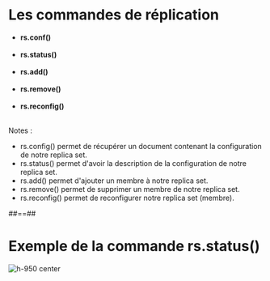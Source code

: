 <!-- .slide -->
# Les commandes de réplication
- <b>rs.conf()</b> <br/><br/>
- <b>rs.status()</b> <br/><br/>
- <b>rs.add()</b> <br/><br/>
- <b>rs.remove()</b> <br/><br/>
- <b>rs.reconfig()</b> <br/><br/>

Notes : 
 - rs.config() permet de récupérer un document contenant la configuration de notre replica set.
 - rs.status() permet d'avoir la description de la configuration de notre replica set.
 - rs.add() permet d'ajouter un membre à notre replica set.
 - rs.remove() permet de supprimer un membre de notre replica set.
 - rs.reconfig() permet de reconfigurer notre replica set (membre).
 
 ##==##
 
 <!-- .slide-->
 # Exemple de la commande rs.status()
 ![h-950 center](assets/images/school/replication/rs-status.png)
